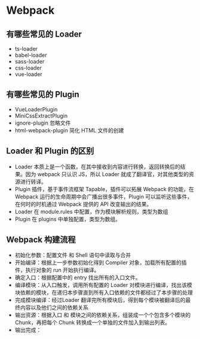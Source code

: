 # Webpack

## 有哪些常见的 Loader

* ts-loader
* babel-loader
* sass-loader
* css-loader
* vue-loader

## 有哪些常见的 Plugin

* VueLoaderPlugin
* MiniCssExtractPlugin
* ignore-plugin 忽略文件
* html-webpack-plugin 简化 HTML 文件的创建

## Loader 和 Plugin 的区别

* Loader 本质上是一个函数，在其中接收到内容进行转换，返回转换后的结果。因为 webpack 只认识 JS，所以 Loader 就成了翻译官，对其他类型的资源进行转译。
* Plugin 插件，基于事件流框架 Tapable，插件可以拓展 Webpack 的功能，在 Webpack 运行的生命周期中会广播出很多事件，Plugin 可以监听这些事件，在何时的时机通过 Webpack 提供的 API 改变输出的结果。
* Loader 在 module.rules 中配置，作为模块解析规则，类型为数组
* Plugin 在 plugins 中单独配置，类型为数组。

## Webpack 构建流程

* 初始化参数：配置文件 和  Shell 语句中读取与合并
* 开始编译：根据上一步参数初始化得到 Compiler 对象，加载所有配置的插件，执行对象的 run 开始执行编译。
* 确定入口：根据配置中的 entry 找出所有的入口文件。
* 编译模块：从入口触发，调用所有配置的 Loader 对模块进行编译，找出该模块依赖的模块，在递归本步骤直到所有入口依赖的文件都经过了本步骤的处理
* 完成模块编译：经过Loader 翻译完所有模块后，得到每个模块被翻译后的最终内容以及他们之间的依赖关系
* 输出资源：根据入口 和 模块之间的依赖关系，组装成一个个包含多个模块的 Chunk，再把每个 Chunk 转换成一个单独的文件加入到输出列表。
* 输出完成：

